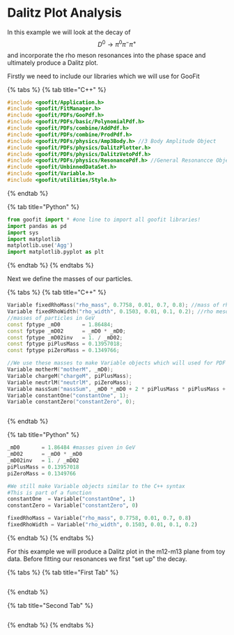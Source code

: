 # Dalitz Plot Analysis

In this example we will look at the decay of $$D^0 \rightarrow \pi^0 \pi^- \pi^+ $$and incorporate the rho meson resonances into the phase space and ultimately produce a Dalitz plot.

Firstly we need to include our libraries which we will use for GooFit

{% tabs %}
{% tab title="C++" %}
```cpp
#include <goofit/Application.h>
#include <goofit/FitManager.h>
#include <goofit/PDFs/GooPdf.h>
#include <goofit/PDFs/basic/PolynomialPdf.h>
#include <goofit/PDFs/combine/AddPdf.h>
#include <goofit/PDFs/combine/ProdPdf.h>
#include <goofit/PDFs/physics/Amp3Body.h> //3 Body Amplitude Object
#include <goofit/PDFs/physics/DalitzPlotter.h>
#include <goofit/PDFs/physics/DalitzVetoPdf.h>
#include <goofit/PDFs/physics/ResonancePdf.h> //General Resonancce Object
#include <goofit/UnbinnedDataSet.h>
#include <goofit/Variable.h>
#include <goofit/utilities/Style.h>

```
{% endtab %}

{% tab title="Python" %}
```python
from goofit import * #one line to import all goofit libraries!
import pandas as pd
import sys
import matplotlib
matplotlib.use('Agg')
import matplotlib.pyplot as plt

```
{% endtab %}
{% endtabs %}

Next  we define the masses of our particles.

{% tabs %}
{% tab title="C++" %}
```cpp
Variable fixedRhoMass("rho_mass", 0.7758, 0.01, 0.7, 0.8); //mass of rho meson we want to fit
Variable fixedRhoWidth("rho_width", 0.1503, 0.01, 0.1, 0.2); //rho meson Breit-Wigner width to fit
//masses of particles in GeV
const fptype _mD0       = 1.86484;
const fptype _mD02      = _mD0 * _mD0;
const fptype _mD02inv   = 1. / _mD02;
const fptype piPlusMass = 0.13957018;
const fptype piZeroMass = 0.1349766;

//We use these masses to make Variable objects which will used for PDF fitting
Variable motherM("motherM", _mD0);
Variable chargeM("chargeM", piPlusMass);
Variable neutrlM("neutrlM", piZeroMass);
Variable massSum("massSum", _mD0 *_mD0 + 2 * piPlusMass * piPlusMass + piZeroMass * piZeroMass); // = 3.53481                                                                                                      
Variable constantOne("constantOne", 1);
Variable constantZero("constantZero", 0);



```
{% endtab %}

{% tab title="Python" %}
```python
_mD0       = 1.86484 #masses given in GeV
_mD02      = _mD0 * _mD0
_mD02inv   = 1. / _mD02
piPlusMass = 0.13957018
piZeroMass = 0.1349766

#We still make Variable objects similar to the C++ syntax
#This is part of a function
constantOne  = Variable("constantOne", 1)
constantZero = Variable("constantZero", 0)

fixedRhoMass = Variable("rho_mass", 0.7758, 0.01, 0.7, 0.8)
fixedRhoWidth = Variable("rho_width", 0.1503, 0.01, 0.1, 0.2)


```
{% endtab %}
{% endtabs %}

For this example we will produce a Dalitz plot in the m12-m13 plane from toy data. Before fitting our resonances we first "set up" the decay.

{% tabs %}
{% tab title="First Tab" %}
```text

```
{% endtab %}

{% tab title="Second Tab" %}
```text

```
{% endtab %}
{% endtabs %}

